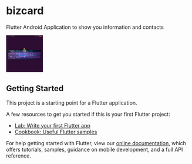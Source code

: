 # bizcard

Flutter Android Application to show you information and contacts


<img src="https://github.com/mahmoud-araby/biz_card/blob/master/Screenshot_2020-05-06-13-47-37-945_com.araby.bizcard.jpg" height="100" width="100">

## Getting Started

This project is a starting point for a Flutter application.

A few resources to get you started if this is your first Flutter project:

- [Lab: Write your first Flutter app](https://flutter.dev/docs/get-started/codelab)
- [Cookbook: Useful Flutter samples](https://flutter.dev/docs/cookbook)

For help getting started with Flutter, view our
[online documentation](https://flutter.dev/docs), which offers tutorials,
samples, guidance on mobile development, and a full API reference.

